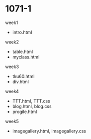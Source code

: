# 1071-1
week1
* intro.html

week2
* table.html
* myclass.html

week3
* tku60.html
* div.html

week4
* TTT.html, TTT.css
* blog.html, blog.css
* progile.html

week5
* imagegallery.html, imagegallery.css